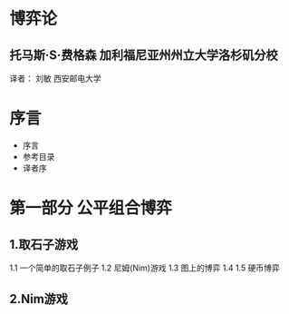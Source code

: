 <script type="text/javascript"
       src="http://cdn.mathjax.org/mathjax/latest/MathJax.js?config=TeX-AMS-MML_HTMLorMML"></script>

# 博弈论
## 托马斯·S·费格森 加利福尼亚州州立大学洛杉矶分校

译者： 刘敏 西安邮电大学


# 序言
- 序言
- 参考目录
- 译者序

# 第一部分 公平组合博弈
## 1.取石子游戏
1.1 一个简单的取石子例子
1.2 尼姆(Nim)游戏
1.3 图上的博弈
1.4 
1.5 硬币博弈

## 2.Nim游戏
